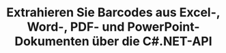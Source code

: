---
############################# Static ############################
layout: "auto-gen-gist"
draft: false
path: "de/parser/net/extract/barcode//ods/"
otherformats: DOC DOT DOCX DOCM DOTX DOTM TXT ODT OTT RTF PDF XHTML MHTML MD XML EPUB FB2 CHM XLS XLT XLSX XLSM XLSB XLTX XLTM CSV OTS XLA XLAM PPT PPTX  PPS POT PPSX PPTM POTX PPSM ODP OTP PST OST EML EMLX MSG ONE 

############################# Head ############################
head_title: ".NET-API zum Extrahieren von Barcodes aus PDF, DOCX, PPTX, XLSX, EPUB und mehr "
head_description: "Mit GroupDocs.Parser .NET API können Softwareentwickler Barcodes aus PDF-, DOC-, DOCX-, PPT-, PPTX-, EML-, MSG-, XLS-, XLSX-, CSV-, ODT-, RTF- und EPUB-Dokumenten in .NET-Apps extrahieren."

############################# Header ############################
title: "Extrahieren Sie Barcodes aus Excel-, Word-, PDF- und PowerPoint-Dokumenten über die C#.NET-API"
description: "GroupDocs.Parser .NET API ermöglicht Programmierern das Extrahieren von Barcodes aus PDF-, DOC-, DOCX-, PPT-, PPTX-, EML-, MSG-, XLS-, XLSX-, CSV-, ODT-, RTF- und EPUB-Dokumenten oder Seitenbereichen."

######################### Download Button #######################
button:
    enable: true

############################# About ############################
about:
    enable: true
    title: "So extrahieren Sie Barcodes aus Excel, Word, PDF und anderen Dokumenten über die .NET-API?"
    content: |
       Barcodes sind maschinenlesbare Darstellungen von Ziffern und Zeichen, die weltweit in vielen Zusammenhängen verwendet werden, wie z. B. beim Scannen und Identifizieren von Produkten, bei der Verfolgung von Autoteilen, bei der Bestandsverwaltung und so weiter. GroupDocs.Parser für .NET ist eine leistungsstarke API, die Entwicklern hilft, Lösungen zum Extrahieren von Text, Bildern und Barcodes aus verschiedenen Arten von unterstützten Dokumentenformaten zu entwickeln, wie z. B. PDF, E-Mails, E-Books, Microsoft Office-Formate: Word (DOC, DOCX ), PowerPoint (PPT, PPTX), Excel (XLS, XLSX), E-Mail-Formate (EML, MSG) und viele mehr. Die API hat Unterstützung für mehrere fortschrittliche Funktionen zum Analysieren von Dokumenten, wie z.  

############################# content ############################
steps:
    enable: true
    block:
    - title_left: "So extrahieren Sie Barcodes aus ODS-Dokumenten über C# .NET "
      content_left: |
       GroupDocs.Parser .NET API hilft Softwareentwicklern, Barcodes aus ODS-Dokumenten mühelos zu extrahieren. Das folgende C# .NET-Codebeispiel zeigt, wie Barcodes aus einem ODS-Dokument extrahiert werden. 

      title_right: "Barcode-Extraktion aus Dokumenten"
      content_right: |
        * Erstellen Sie eine Instanz von [Parser](https://apireference.groupdocs.com/parser/net/groupdocs.parser/parser)
        * Überprüfen Sie, ob die Barcode-Extraktion unterstützt wird
        * Rufen Sie die Methode [getBarcodes](https://apireference.groupdocs.com/parser/net/groupdocs.parser/parser/methods/getBarcodes) auf, um alle Barcodes aus dem gesamten Dokument zu extrahieren.
        * Über Barcodes im Dokument iterieren
        * Seitenindex und Barcodewert drucken

      gisthash: "f9329c432da312e75f5f1c3702c02c52"
      gistfile: "barcode_extraction_form_documents.cs"

    - title_left: "Barcode-Extraktion aus der Seite des ODS-Dokuments über .NET"
      content_left: |
       GroupDocs.Parser .NET ermöglicht Softwareprogrammierern das Extrahieren von Barcodes aus der Seite von ODS-Dokumenten. Der folgende C# .NET-Code zeigt, wie die Barcode-Extraktion in einem ODS-Dokument erreicht werden kann. 

      title_right: "Barcodes über C# .NET extrahieren"
      content_right: |
        * Erstellen Sie eine Instanz von [Parser](https://apireference.groupdocs.com/parser/net/groupdocs.parser/parser)
        * Überprüfen Sie das Dokument auf Unterstützung für die Barcode-Extraktion
        * Rufen Sie die Methode [getBarcodes](https://apireference.groupdocs.com/parser/net/groupdocs.parser/parser/methods/getBarcodes) auf, um alle Barcodes aus dem gesamten Dokument zu extrahieren.
        * Iterieren Sie über Seiten und drucken Sie eine Seitenzahl
        * Seitenindex und Barcodewert drucken
     
      gisthash: "80779aaa36b7d11b69c29296cfa73bd1"
      gistfile: "barcodes_extraction_form_documents_page.cs"
      
    - title_left: "Rufen Sie Barcodes aus dem Seitenbereich des ODS-Dokuments über .NET ab"
      content_left: |
       GroupDocs.Parser .NET ist eine leistungsstarke API, die vollständige Unterstützung für die Barcode-Extraktion aus ODS-Dokumenten mit ein paar Zeilen .NET-Code bietet. Das folgende .NET-Codebeispiel zeigt, wie die Barcode-Extraktion aus einem ODS-Dokumentseitenbereich durchgeführt wird.

      title_right: "Barcodes aus ODS Seitenbereich extrahieren "
      content_right: |
        * Erstellen Sie eine Instanz von [Parser](https://apireference.groupdocs.com/parser/net/groupdocs.parser/parser)
        * Überprüfen Sie das Dokument auf Unterstützung für die Barcode-Extraktion
        * Erstellen Sie benutzerdefinierte Optionen, die für die Barcode-Extraktion verwendet werden können
        * Extrahieren Sie Barcodes aus der oberen rechten Ecke einer Seite, indem Sie die Methode [getBarcodes](https://apireference.groupdocs.com/parser/net/groupdocs.parser/parser/methods/getBarcodes) mithilfe von Anpassungsoptionen aufrufen.
        * Seitenindex und Barcodewert drucken
     
      gisthash: "932e868be1c52982f8c2ced2fc4c0640"
      gistfile: "barcodes_extraction_from_documents_page_area.cs"

    - title_left: "System Anforderungen"
      content_left: |
        GroupDocs.Parser .NET-APIs werden auf allen wichtigen Plattformen und Betriebssystemen unterstützt. Eine vollständige Anleitung zu den Systemanforderungen finden Sie unter [Systemanforderungen](hhttps://docs.groupdocs.com/parser/net/system-requirements/). Bevor Sie den folgenden Code ausführen, stellen Sie bitte sicher, dass die folgenden Voraussetzungen auf Ihrem installiert sind System:
        * Betriebssysteme: Microsoft Windows, Linux, MacOS
        * Entwicklungsumgebung: Visual Studio, Xamarin, MonoDevelop usw
        * Frameworks: .NET Framework, .NET Standard, .NET Core, Mono
        * Holen Sie sich die neueste Version der GroupDocs.Parser .NET-APIs von [NuGet](https://www.nuget.org/packages/GroupDocs.parser/)
        
      title_right: "Warum GroupDocs.Parser verwenden"
      content_right: |
        * Unterstützung der Klartextextraktion aus allen unterstützten Dokumenten
        * Dokumente parsen über benutzerdefinierte Vorlagen.
        * Vollständige Unterstützung der strukturierten Textextraktion
        * Textsuche über Schlüsselwörter sowie reguläre Ausdrücke
        * Extrahieren Sie formatierten Text, Metadaten, Bilder, Container und Anhänge.
        * Inhaltsverzeichnis für einige unterstützte Dokumentformate extrahieren.
        * Analysieren Sie Formulardaten aus PDF-Dokumenten.
        * Hyperlinks aus dem Dokument extrahieren

demos:
    enable: true
        

more_formats:
    enable: true


back_to_top:
    enable: true
---